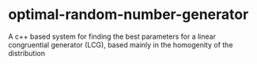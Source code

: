# optimal-random-number-generator
A c++ based system for finding the best parameters for a linear congruential generator (LCG), based mainly in the homogenity of the distribution
